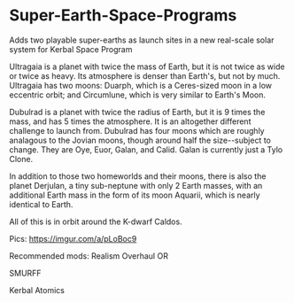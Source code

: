 # Super-Earth-Space-Programs
Adds two playable super-earths as launch sites in a new real-scale solar system for Kerbal Space Program

Ultragaia is a planet with twice the mass of Earth, but it is not twice as wide or twice as heavy. Its atmosphere is denser than Earth's, but not by much. Ultragaia has two moons: Duarph, which is a Ceres-sized moon in a low eccentric orbit; and Circumlune, which is very similar to Earth's Moon.

Dubulrad is a planet with twice the radius of Earth, but it is 9 times the mass, and has 5 times the atmosphere. It is an altogether different challenge to launch from. Dubulrad has four moons which are roughly analagous to the Jovian moons, though around half the size--subject to change. They are Oye, Euor, Galan, and Calid. Galan is currently just a Tylo Clone.

In addition to those two homeworlds and their moons, there is also the planet Derjulan, a tiny sub-neptune with only 2 Earth masses, with an additional Earth mass in the form of its moon Aquarii, which is nearly identical to Earth.

All of this is in orbit around the K-dwarf Caldos.

Pics: https://imgur.com/a/pLoBoc9

Recommended mods: Realism Overhaul OR

SMURFF

Kerbal Atomics
